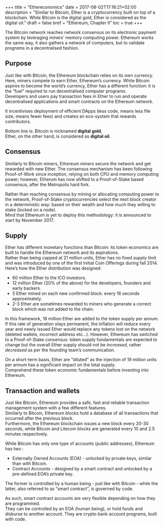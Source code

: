 +++
title = "Ethereconomics"
date = 2017-08-02T17:16:21+02:00
description = "Similar to Bitcoin, Ether is a cryptocurrency built on top of a blockchain. While Bitcoin is the digital gold, Ether is considered as the digital oil."
draft = false
bref = "Ethereum, Chapter II"
toc = true
+++




The Bitcoin network reaches network consensus on its electronic payment system by leveraging miners’ memory computing power. Ethereum works the same way, it also gathers a network of computers, but to validate _programs_ in a decentralised fashion.

## Purpose

Just like with Bitcoin, the Ethereum blockchain relies on its own currency. Here, miners compete to earn Ether, Ethereum’s currency. While Bitcoin aspires to become the world’s currency, Ether has a different function: it is the “fuel” required to run decentralised computer programs.  
Developers and users pay transaction fees in Ether to run and operate decentralised applications and smart contracts on the Ethereum network. 

It incentivises deployment of efficient DApps (less code, means less file size, means fewer fees) and creates an eco-system that rewards contributors. 

Bottom line is: Bitcoin is nicknamed **digital gold**,  
Ether, on the other hand, is considered as **digital oil**.

## Consensus

Similarly to Bitcoin miners, Ethereum miners secure the network and get rewarded with new Ether.
The consensus mechanism has been following Proof-of-Work since inception, relying on both CPU and memory computing power; however, Etherum has now shifted to a Proof-of-Stake based consensus, after the Metropolis hard fork.

Rather than reaching consensus by mining or allocating computing power to the network, Proof-of-Stake cryptocurrencies select the next block creator in a deterministic way: based on their wealth and how much they willing to stake (locked on a node).  
Mind that Ethereum is yet to deploy this methodology: it is announced to start by November 2017.

## Supply

Ether has different monetary functions than Bitcoin: its token economics are built to handle the Ethereum network and its aspirations.  
Rather than being capped at 21 million units, Ether has no fixed supply limit and was introduced by one of the first Initial Coin Offerings during fall 2014. Here’s how the Ether distribution was designed:

*    60 million Ether to the ICO investors.
*    12 million Ether (20% of the above) for the developers, founders and early backers.
*    5 Ether mined on each new confirmed block: every 16 seconds approximately.
*    2-3 Ether are sometimes rewarded to miners who generate a correct block which was not added to the chain.

In this framework, 18 million Ether are added to the token supply per annum.  
If this rate of generation stays permanent, the inflation will reduce every year and newly issued Ether would replace any tokens lost on the network (deleted wallets, incorrect address etc…). 
However, Ethereum has switched to a Proof-of-Stake consensus: token supply fundamentals are expected to change but the overall Ether supply should not be _increased_, rather _decreased_ as per the founding team’s communication.

On a short-term basis, Ether are "diluted" as the injection of 19 million units per annum has a significant impact on the total supply.  
Comprehend these token economic fundamentals before investing into Ethereum.

## Transaction and wallets

Just like Bitcoin, Ethereum provides a safe, fast and reliable transaction management system with a few different features.  
Similarly to Bitcoin, Ethereum blocks hold a database of all transactions that occurred after the previous block.  
Furthermore, the Ethereum blockchain issues a new block every 20-30 seconds, while Bitcoin and Litecoin blocks are generated every 10 and 2.5 minutes respectively.

While Bitcoin has only one type of accounts (public addresses), Ethereum has two :

- Externally Owned Accounts (EOA) - unlocked by private keys, similar than with Bitcoin.
- Contract Accounts - designed by a smart contract and unlocked by a pre-defined EOA’s private key.

The former is controlled by a human being - just like with Bitcoin - while the latter, also referred to as “smart contract”, is governed by code.

As such, smart contract accounts are very flexible depending on how they are programmed.  
They can be controlled by an EOA (human being), or hold funds and disburse to another account. They are crypto bank account programs, built with code.
